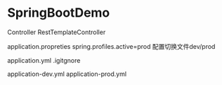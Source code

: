 # SpringBootDemo
Controller
RestTemplateController


application.propreties
spring.profiles.active=prod  配置切换文件dev/prod

application.yml   .igitgnore

application-dev.yml
application-prod.yml
